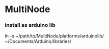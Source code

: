# MultiNode





### install as arduino lib
ln -s  ~/path/to/MultiNode/platforms/arduinolib/ ~/Documents/Arduino/libraries/
